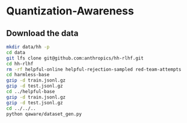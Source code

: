 # Quantization-Awareness


## Download the data

```bash
mkdir data/hh -p
cd data
git lfs clone git@github.com:anthropics/hh-rlhf.git
cd hh-rlhf
rm -rf helpful-online helpful-rejection-sampled red-team-attempts
cd harmless-base
gzip -d train.jsonl.gz
gzip -d test.jsonl.gz
cd ../helpful-base
gzip -d train.jsonl.gz
gzip -d test.jsonl.gz
cd ../../..
python qaware/dataset_gen.py
```